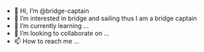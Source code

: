 - 👋 Hi, I’m @bridge-captain
- 👀 I’m interested in bridge and sailing thus I am a bridge captain
- 🌱 I’m currently learning ...
- 💞️ I’m looking to collaborate on ...
- 📫 How to reach me ...

<!---
bridge-captain/bridge-captain is a ✨ special ✨ repository because its `README.md` (this file) appears on your GitHub profile.
You can click the Preview link to take a look at your changes.
--->
